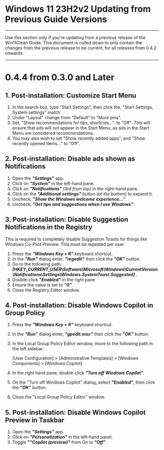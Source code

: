# Windows 11 23H2v2 Updating from Previous Guide Versions

---
Use this section only if you're updating from a previous release of the Win11Clean Guide.  This document is culled down to only contain the changes from the previous release to be current, for all releases from 0.4.2 onwards.

---

# 0.4.4 from 0.3.0 and Later

## 1. Post-installation: Customize Start Menu

1. In the search box, type "Start Settings", then click the, "Start Settings, System settings" match
2. Under "Layout" change from "Default" to "More pins".
3. Set, "Show recommendations for tips, shortcuts...". to "Off". This will ensure that ads will not appear in the Start Menu, as ads in the Start Menu are considered recommendations.
4. You may also wish to set "Show recently added apps", and "Show recently opened items..." to "Off".

## 2. Post-installation: Disable ads shown as Notifications
1. Open the ***"Settings"*** app.
2. Click on ***"System"*** in the left-hand pane.
3. Click on ***"Notifications"*** _(3rd from top)_ in the right-hand pane.
4. Click on the ***"Additional settings"*** button _(at the bottom)_ to expand it.
5. Uncheck, ***"Show the Windows welcome experience..."***.
7. Uncheck, ***"Get tips and suggestions when I use Windows"***.

## 3. Post-installation: Disable Suggestion Notifications in the Registry

This is required to completely disable Suggestion Toasts for things like Windows Co-Pilot Preview.  This must be repeated per user.

1. Press the ***"Windows Key + R"*** keyboard shortcut.
2. In the ***"Run"*** dialog enter, ***"regedit"*** then click the ***"OK"*** button.
3. Go to the following path: ***[HKEY_CURRENT_USER\Software\Microsoft\Windows\CurrentVersion\Notifications\Settings\Windows.SystemToast.Suggested]*** .
4. Double-click ***"Enabled"*** in the right pane
5. Ensure the value is set to ***"0"***.
6. Close the Registry Editor window.

## 4. Post-installation: Disable Windows Copilot in Group Policy

1. Press the ***"Windows Key + R"*** keyboard shortcut.
2. In the ***"Run"*** dialog enter, ***"gpedit.msc"*** then click the ***"OK"*** button.
3. In the Local Group Policy Editor window, move to the following path in the left sidebar:

   [User Configuration] > [Administrative Templates] > [Windows Components] > [Windows Copilot]

4. In the right hand pane, double-click ***"Turn off Windows Copilot"***.
5. On the "Turn off Windows Copilot" dialog, select ***"Enabled"***, then click the ***"OK"*** button.
6. Close the "Local Group Policy Editor" window.

## 5. Post-installation: Disable Windows Copilot Preview in Taskbar

1. Open the ***"Settings"*** app.
2. Click on ***"Personalization"*** in the left-hand panel.
3. Toggle ***""Copilot (preview)"*** from On to ***"Off"***.
